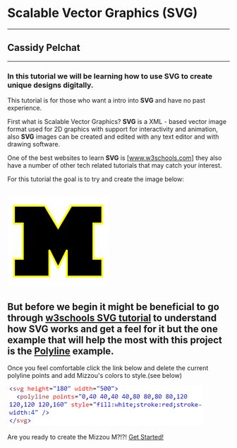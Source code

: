 # Scalable Vector Graphics (SVG)
---
## Cassidy Pelchat
---

### In this tutorial we will be learning how to use SVG to create unique designs digitally.

This tutorial is for those who want a intro into **SVG** and have no past
experience.

First what is Scalable Vector Graphics?
**SVG** 
is a XML - based vector image format used for 2D graphics with support for
interactivity and animation, also **SVG** images can be created and edited
with any text editor and with drawing software.

One of the best websites to learn **SVG** is [www.w3schools.com] they also
have a number of other tech related tutorials that may catch your interest.

For this tutorial the goal is to try and create the image below:

![alt text](https://github.com/cpelchat/Digital-Concept-Tutorial/blob/master/SVG.PNG)
---

But before we begin it might be beneficial to go through [w3schools SVG tutorial] to 
understand how 
**SVG** 
works and get a feel for it but the one example that will help 
the most with this project is the [Polyline] example.
---

Once you feel comfortable click the link below and delete the current polyline points
and add Mizzou's colors to style.(see below)

![alt text](https://github.com/cpelchat/Digital-Concept-Tutorial/blob/master/polyline.PNG)

Are you ready to create the Mizzou M?!?!
[Get Started!]
  
[w3schools SVG tutorial]: https://www.w3schools.com/graphics/svg_intro.asp  
[www.w3schools.com]: https://www.w3schools.com/
[Polyline]: https://www.w3schools.com/graphics/svg_polyline.asp
[Get Started!]: https://www.w3schools.com/graphics/tryit.asp?filename=trysvg_polyline2
